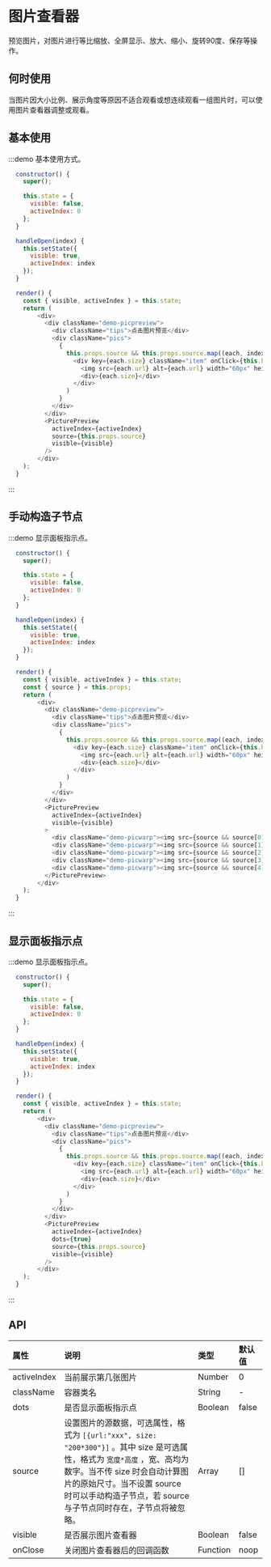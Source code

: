 # 图片查看器

预览图片，对图片进行等比缩放、全屏显示、放大、缩小、旋转90度、保存等操作。

## 何时使用

当图片因大小比例、展示角度等原因不适合观看或想连续观看一组图片时，可以使用图片查看器调整或观看。

## 基本使用

:::demo 基本使用方式。

```js
  constructor() {
    super();

    this.state = {
      visible: false,
      activeIndex: 0
    };
  }

  handleOpen(index) {
    this.setState({
      visible: true,
      activeIndex: index
    });
  }

  render() {
    const { visible, activeIndex } = this.state;
    return (
        <div>
          <div className="demo-picpreview">
            <div className="tips">点击图片预览</div>
            <div className="pics">
              {
                this.props.source && this.props.source.map((each, index)=>
                  <div key={each.size} className="item" onClick={this.handleOpen.bind(this, index)}>
                    <img src={each.url} alt={each.url} width="60px" height="60px" />
                    <div>{each.size}</div>
                  </div>
                )
              }
            </div>
          </div>
          <PicturePreview
            activeIndex={activeIndex}
            source={this.props.source}
            visible={visible}
          />
        </div>
    );
  }
```
:::

## 手动构造子节点

:::demo 显示面板指示点。

```js
  constructor() {
    super();

    this.state = {
      visible: false,
      activeIndex: 0
    };
  }

  handleOpen(index) {
    this.setState({
      visible: true,
      activeIndex: index
    });
  }

  render() {
    const { visible, activeIndex } = this.state;
    const { source } = this.props;
    return (
        <div>
          <div className="demo-picpreview">
            <div className="tips">点击图片预览</div>
            <div className="pics">
              {
                this.props.source && this.props.source.map((each, index)=>
                  <div key={each.size} className="item" onClick={this.handleOpen.bind(this, index)}>
                    <img src={each.url} alt={each.url} width="60px" height="60px" />
                    <div>{each.size}</div>
                  </div>
                )
              }
            </div>
          </div>
          <PicturePreview
            activeIndex={activeIndex}
            visible={visible}
          >
            <div className="demo-picwarp"><img src={source && source[0].url} width="382" height="680" /></div>
            <div className="demo-picwarp"><img src={source && source[1].url} width="410" height="412" /></div>
            <div className="demo-picwarp"><img src={source && source[2].url} width="895" height="642" /></div>
            <div className="demo-picwarp"><img src={source && source[3].url} width="960" height="600" /></div>
            <div className="demo-picwarp"><img src={source && source[4].url} width="680" height="320" /></div>
          </PicturePreview>
        </div>
    );
  }
```
:::

## 显示面板指示点

:::demo 显示面板指示点。

```js
  constructor() {
    super();

    this.state = {
      visible: false,
      activeIndex: 0
    };
  }

  handleOpen(index) {
    this.setState({
      visible: true,
      activeIndex: index
    });
  }

  render() {
    const { visible, activeIndex } = this.state;
    return (
        <div>
          <div className="demo-picpreview">
            <div className="tips">点击图片预览</div>
            <div className="pics">
              {
                this.props.source && this.props.source.map((each, index)=>
                  <div key={each.size} className="item" onClick={this.handleOpen.bind(this, index)}>
                    <img src={each.url} alt={each.url} width="60px" height="60px" />
                    <div>{each.size}</div>
                  </div>
                )
              }
            </div>
          </div>
          <PicturePreview
            activeIndex={activeIndex}
            dots={true}
            source={this.props.source}
            visible={visible}
          />
        </div>
    );
  }
```
:::


## API
|属性|说明|类型|默认值|
|:-|:-|:-|:-|
| activeIndex | 当前展示第几张图片 | Number | 0 |
| className | 容器类名 | String | - |
| dots | 是否显示面板指示点 | Boolean | false |
| source | 设置图片的源数据，可选属性，格式为 `[{url:"xxx", size: "200*300"}]` 。其中 size 是可选属性，格式为 `宽度*高度` ，宽、高均为数字。当不传 size 时会自动计算图片的原始尺寸。当不设置 source 时可以手动构造子节点，若 source 与子节点同时存在，子节点将被忽略。 | Array | [] |
| visible | 是否展示图片查看器 | Boolean | false |
| onClose | 关闭图片查看器后的回调函数 | Function | noop |
